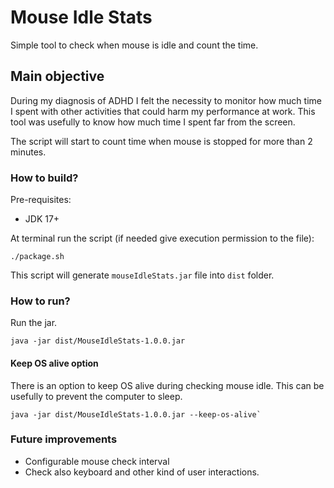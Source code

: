 # Mouse Idle Stats

Simple tool to check when mouse is idle and count the time.

## Main objective

During my diagnosis of ADHD I felt the necessity to monitor how much time I spent with other activities that could harm my performance at work.
This tool was usefully to know how much time I spent far from the screen.

The script will start to count time when mouse is stopped for more than 2 minutes.

### How to build?

Pre-requisites:
* JDK 17+

At terminal run the script (if needed give execution permission to the file):
```shell
./package.sh
```

This script will generate `mouseIdleStats.jar` file into `dist` folder.

### How to run?

Run the jar.

```shell
java -jar dist/MouseIdleStats-1.0.0.jar
```

#### Keep OS alive option

There is an option to keep OS alive during checking mouse idle. This can be usefully to prevent the computer to sleep.

```shell
java -jar dist/MouseIdleStats-1.0.0.jar --keep-os-alive`
```

### Future improvements

* Configurable mouse check interval
* Check also keyboard and other kind of user interactions.
